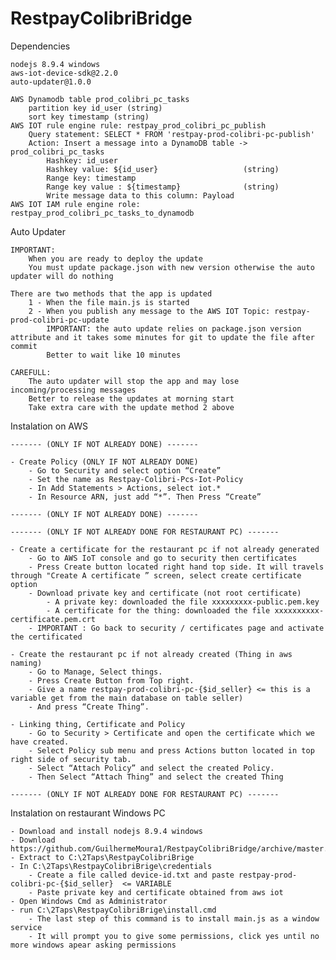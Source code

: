 # RestpayColibriBridge
Dependencies

    nodejs 8.9.4 windows
    aws-iot-device-sdk@2.2.0
    auto-updater@1.0.0

    AWS Dynamodb table prod_colibri_pc_tasks
        partition key id_user (string)
        sort key timestamp (string)
    AWS IOT rule engine rule: restpay_prod_colibri_pc_publish
        Query statement: SELECT * FROM 'restpay-prod-colibri-pc-publish'
        Action: Insert a message into a DynamoDB table -> prod_colibri_pc_tasks
            Hashkey: id_user
            Hashkey value: ${id_user}                   (string)
            Range key: timestamp
            Range key value : ${timestamp}              (string)
            Write message data to this column: Payload
    AWS IOT IAM rule engine role: restpay_prod_colibri_pc_tasks_to_dynamodb

Auto Updater

    IMPORTANT: 
        When you are ready to deploy the update
        You must update package.json with new version otherwise the auto updater will do nothing

    There are two methods that the app is updated
        1 - When the file main.js is started
        2 - When you publish any message to the AWS IOT Topic: restpay-prod-colibri-pc-update
            IMPORTANT: the auto update relies on package.json version attribute and it takes some minutes for git to update the file after commit
            Better to wait like 10 minutes
            
    CAREFULL: 
        The auto updater will stop the app and may lose incoming/processing messages
        Better to release the updates at morning start
        Take extra care with the update method 2 above

Instalation on AWS

    ------- (ONLY IF NOT ALREADY DONE) ------- 

    - Create Policy (ONLY IF NOT ALREADY DONE)
        - Go to Security and select option “Create”
        - Set the name as Restpay-Colibri-Pcs-Iot-Policy
        - In Add Statements > Actions, select iot.*
        - In Resource ARN, just add “*”. Then Press “Create”

    ------- (ONLY IF NOT ALREADY DONE) ------- 

    ------- (ONLY IF NOT ALREADY DONE FOR RESTAURANT PC) ------- 

    - Create a certificate for the restaurant pc if not already generated
        - Go to AWS IoT console and go to security then certificates 
        - Press Create button located right hand top side. It will travels through "Create A certificate ” screen, select create certificate option
        - Download private key and certificate (not root certificate)
            - A private key: downloaded the file xxxxxxxxx-public.pem.key
            - A certificate for the thing: downloaded the file xxxxxxxxxx-certificate.pem.crt
        - IMPORTANT : Go back to security / certificates page and activate the certificated

    - Create the restaurant pc if not already created (Thing in aws naming)
        - Go to Manage, Select things. 
        - Press Create Button from Top right. 
        - Give a name restpay-prod-colibri-pc-{$id_seller} <= this is a variable get from the main database on table seller)
        - And press “Create Thing”. 

    - Linking thing, Certificate and Policy
        - Go to Security > Certificate and open the certificate which we have created. 
        - Select Policy sub menu and press Actions button located in top right side of security tab. 
        - Select “Attach Policy” and select the created Policy. 
        - Then Select “Attach Thing” and select the created Thing

    ------- (ONLY IF NOT ALREADY DONE FOR RESTAURANT PC) ------- 

Instalation on restaurant Windows PC

    - Download and install nodejs 8.9.4 windows
    - Download https://github.com/GuilhermeMoura1/RestpayColibriBridge/archive/master.zip
    - Extract to C:\2Taps\RestpayColibriBrige
    - In C:\2Taps\RestpayColibriBrige\credentials
        - Create a file called device-id.txt and paste restpay-prod-colibri-pc-{$id_seller}  <= VARIABLE
        - Paste private key and certificate obtained from aws iot
    - Open Windows Cmd as Administrator
    - run C:\2Taps\RestpayColibriBrige\install.cmd
        - The last step of this command is to install main.js as a window service
        - It will prompt you to give some permissions, click yes until no more windows apear asking permissions
